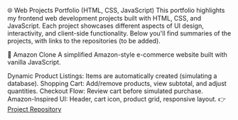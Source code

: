 🌐 Web Projects Portfolio (HTML, CSS, JavaScript)
This portfolio highlights my frontend web development projects built with HTML, CSS, and JavaScript.
Each project showcases different aspects of UI design, interactivity, and client-side functionality.
Below you'll find summaries of the projects, with links to the repositories (to be added).

🔹 Amazon Clone
A simplified Amazon-style e-commerce website built with vanilla JavaScript.

Dynamic Product Listings: Items are automatically created (simulating a database).
Shopping Cart: Add/remove products, view subtotal, and adjust quantities.
Checkout Flow: Review cart before simulated purchase.
Amazon-Inspired UI: Header, cart icon, product grid, responsive layout.
👉 [Project Repository]([(https://github.com/PiaCarlos/amazon-clone)) 
